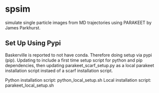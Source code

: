 # spsim

simulate single particle images from MD trajectories using PARAKEET by James Parkhurst.

## Set Up Using Pypi

Baskerville is reported to not have conda. Therefore doing setup via pypi (pip). Updating to include a first time setup script for python and pip dependencies, then updating parakeet_scarf_setup.py as a local parakeet installation script instaed of a scarf installation script.

Python installation script: python_local_setup.sh
Local installation script: parakeet_local_setup.sh

 
